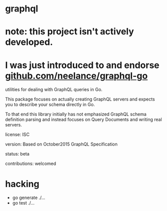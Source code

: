 graphql
=======

# note: this project isn't actively developed.
# I was just introduced to and endorse [github.com/neelance/graphql-go](https://github.com/neelance/graphql-go)


utilities for dealing with GraphQL queries in Go.

This package focuses on actually creating GraphQL servers and expects you to describe your schema directly in Go.

To that end this library initially has not emphasized GraphQL schema definition parsing and instead focuses on Query Documents and writing real servers.

license: ISC

version: Based on October2015 GraphQL Specification

status: beta

contributions: welcomed


hacking
=======

 * go generate ./...
 * go test ./...
